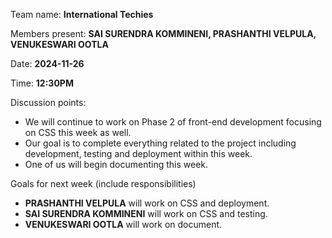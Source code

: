 Team name: **International Techies**  

Members present: **SAI SURENDRA KOMMINENI, PRASHANTHI VELPULA, VENUKESWARI OOTLA**  

Date: **2024-11-26**  

Time: **12:30PM**  

Discussion points: 

* We will continue to work on Phase 2 of front-end development focusing on CSS this week as well.    
* Our goal is to complete everything related to the project including development, testing and deployment within this week. 
* One of us will begin documenting this week.           

Goals for next week (include responsibilities)

* **PRASHANTHI VELPULA** will work on CSS and deployment.        
* **SAI SURENDRA KOMMINENI** will work on CSS and testing.      
* **VENUKESWARI OOTLA** will work on document.   


